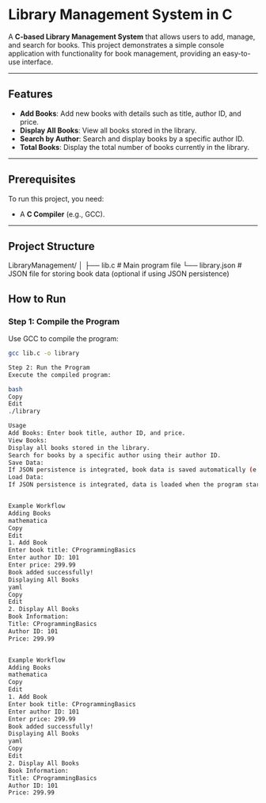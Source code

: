 # Library Management System in C

A **C-based Library Management System** that allows users to add, manage, and search for books. This project demonstrates a simple console application with functionality for book management, providing an easy-to-use interface.

---

## Features
- **Add Books**: Add new books with details such as title, author ID, and price.
- **Display All Books**: View all books stored in the library.
- **Search by Author**: Search and display books by a specific author ID.
- **Total Books**: Display the total number of books currently in the library.

---

## Prerequisites
To run this project, you need:
- A **C Compiler** (e.g., GCC).

---

## Project Structure
LibraryManagement/ │ ├── lib.c # Main program file └── library.json # JSON file for storing book data (optional if using JSON persistence)

## How to Run
### Step 1: Compile the Program
Use GCC to compile the program:
```bash
gcc lib.c -o library

Step 2: Run the Program
Execute the compiled program:

bash
Copy
Edit
./library

Usage
Add Books: Enter book title, author ID, and price.
View Books:
Display all books stored in the library.
Search for books by a specific author using their author ID.
Save Data:
If JSON persistence is integrated, book data is saved automatically (e.g., to library.json).
Load Data:
If JSON persistence is integrated, data is loaded when the program starts.


Example Workflow
Adding Books
mathematica
Copy
Edit
1. Add Book
Enter book title: CProgrammingBasics
Enter author ID: 101
Enter price: 299.99
Book added successfully!
Displaying All Books
yaml
Copy
Edit
2. Display All Books
Book Information:
Title: CProgrammingBasics
Author ID: 101
Price: 299.99


Example Workflow
Adding Books
mathematica
Copy
Edit
1. Add Book
Enter book title: CProgrammingBasics
Enter author ID: 101
Enter price: 299.99
Book added successfully!
Displaying All Books
yaml
Copy
Edit
2. Display All Books
Book Information:
Title: CProgrammingBasics
Author ID: 101
Price: 299.99
